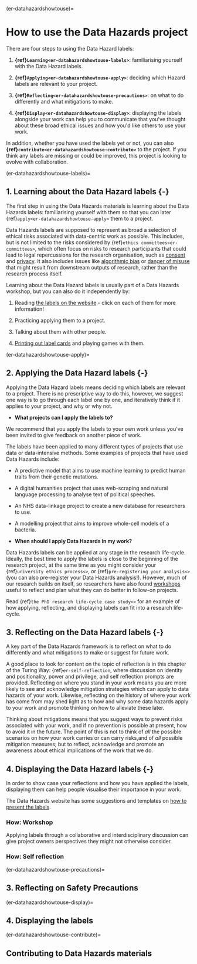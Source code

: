(er-datahazardshowtouse)=
# How to use the Data Hazards project

<!--Scriberia image here-->

There are four steps to using the Data Hazard labels:

1. **{ref}`Learning<er-datahazardshowtouse-labels>`**: familiarising yourself with the Data Hazard labels.

2. **{ref}`Applying<er-datahazardshowtouse-apply>`**: deciding which Hazard labels are relevant to your project.

3. **{ref}`Reflecting<er-datahazardshowtouse-precautions>`**: on what to do differently and what mitigations to make.

4. **{ref}`Display<er-datahazardshowtouse-display>`**: displaying the labels alongside your work can help you to communicate that you've thought about these broad ethical issues and how you'd like others to use your work.

In addition, whether you have used the labels yet or not, you can also **{ref}`contribute<er-datahazardshowtouse-contribute>`** to the project. If you think any labels are missing or could be improved, this project is looking to evolve with collaboration.

(er-datahazardshowtouse-labels)=

## **1. Learning** about the Data Hazard labels {-}
The first step in using the Data Hazards materials is learning about the Data Hazards labels: familiarising yourself with them so that you can later {ref}`apply<er-datahazardshowtouse-apply>` them to a project.

<!--Different terminologies used: these use terminologies suggested by community members.-->

Data Hazards labels are supposed to represent as broad a selection of ethical risks associated with data-centric work as possible.
This includes, but is not limited to the risks considered by  {ref}`ethics committees<er-committees>`, which often focus on risks to research participants that could lead to legal repercussions for the research organisation, such as [consent](https://datahazards.com/contents/hazards/lacks-informed-consent.html) and [privacy](https://datahazards.com/contents/hazards/risk-to-privacy.html).
It also includes issues like [algorithmic bias](https://datahazards.com/contents/hazards/reinforces-biases.html) or [danger of misuse](https://datahazards.com/contents/hazards/danger-of-misuse.html) that might result from downstream outputs of research, rather than the research process itself.

Learning about the Data Hazard labels is usually part of a Data Hazards workshop, but you can also do it independently by:

1. Reading [the labels on the website](https://datahazards.com/labels) - click on each of them for more information!

2. Practicing applying them to a project.

3. Talking about them with other people.

4. [Printing out label cards](https://datahazards.com/_downloads/b92f884790471e61048c5e0fee4dd08e/DataHazards_PrintableCards.pdf) and playing games with them.

(er-datahazardshowtouse-apply)=

## **2. Applying** the Data Hazard labels {-}
<!--What it means to apply the labels-->
Applying the Data Hazard labels means deciding which labels are relevant to a project.
There is no prescriptive way to do this, however, we suggest one way is to go through each label one by one, and iteratively think if it applies to your project, and why or why not.

- **What projects can I apply the labels to?** 

We recommend that you apply the labels to your own work unless you've been invited to give feedback on another piece of work.

The labels have been applied to many different types of projects that use data or data-intensive methods.
Some examples of projects that have used Data Hazards include:

- A predictive model that aims to use machine learning to predict human traits from their genetic mutations.

- A digital humanities project that uses web-scraping and natural language processing to analyse text of political speeches.

- An NHS data-linkage project to create a new database for researchers to use.

- A modelling project that aims to improve whole-cell models of a bacteria.

- **When should I apply Data Hazards in my work?** 

Data Hazards labels can be applied at any stage in the research life-cycle.
Ideally, the best time to apply the labels is close to the beginning of the research project, at the same time as you might consider your {ref}`university ethics process<>`, or {ref}`pre-registering your analysis<>` (you can also pre-register your Data Hazards analysis!). 
However, much of our research builds on itself, so researchers have also found [workshops](https://datahazards.com/contents/materials/workshop.html) useful to reflect and plan what they can do better in follow-on projects.

Read {ref}`the PhD research life-cycle case study<>` for an example of how applying, reflecting, and displaying labels can fit into a research life-cycle.

## **3. Reflecting** on the Data Hazard labels {-}
<!--What it means to reflect on the labels-->
A key part of the Data Hazards framework is to reflect on what to do differently and what mitigations to make or suggest for future work. 

A good place to look for content on the topic of reflection is in this chapter of the Turing Way: {ref}`er-self-reflection`, where discussion on identity and positionality, power and privilege, and self reflection prompts are provided. 
Reflecting on where you stand in your work means you are more likely to see and acknowledge mitigation strategies which can apply to data hazards of your work. 
Likewise, reflecting on the history of where your work has come from may shed light as to how and why some data hazards apply to your work and promote thinking on how to alleviate these later. 

Thinking about mitigations means that you suggest ways to prevent risks associated with your work, and if no prevention is possible at present, how to avoid it in the future. 
The point of this is not to think of *all* the possible scenarios on how your work carries or can carry risks,and of *all* possible mitigation measures; but to reflect, acknowledge and promote an awareness about ethical implications of the work that we do.  

## **4. Displaying** the Data Hazard labels {-}

In order to show case your reflections and how you have applied the labels, displaying them can help people visualise their importance in your work.

The Data Hazards website has some suggestions and templates on [how to present the labels](https://datahazards.com/contents/materials/presenting.html
). 

### How: Workshop
<!--link to Euan's case study-->
Applying labels through a collaborative and interdisciplinary discussion can give project owners perspectives they might not otherwise consider.



### How: Self reflection
<!-- link to checklist-->

(er-datahazardshowtouse-precautions)=
## **3. Reflecting** on Safety Precautions

(er-datahazardshowtouse-display)=
## **4. Displaying** the labels

(er-datahazardshowtouse-contribute)=
## **Contributing** to Data Hazards materials




